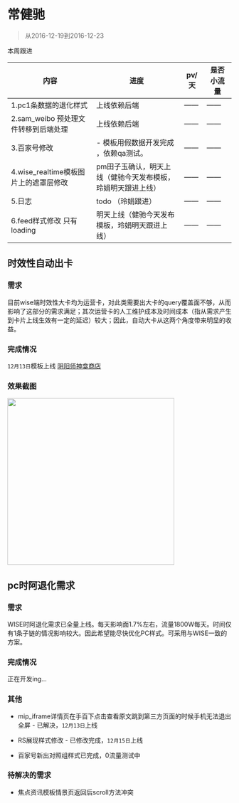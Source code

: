 # 常健驰

> 从2016-12-19到2016-12-23

本周跟进

|内容 | 进度 | pv/天 | 是否小流量 |  
|---|---|---|---|
|1.pc1条数据的退化样式| 上线依赖后端|——| —— | 
|2.sam_weibo 预处理文件转移到后端处理|   上线依赖后端|—— | —— | 
|3.百家号修改| - 模板用假数据开发完成 ，依赖qa测试。|—— | —— | 
|4.wise_realtime模板图片上的遮罩层修改| pm田子玉确认，明天上线（健驰今天发布模板，玲娟明天跟进上线）|—— | —— | 
|5.日志|  todo （玲娟跟进）|—— | —— | 
|6.feed样式修改 只有loading|明天上线（健驰今天发布模板，玲娟明天跟进上线）|—— | —— | 

## 时效性自动出卡

### 需求

目前wise端时效性大卡均为运营卡，对此类需要出大卡的query覆盖面不够，从而影响了这部分的需求满足；其次运营卡的人工维护成本及时间成本（指从需求产生到卡片上线生效有一定的延迟）较大；因此，自动大卡从这两个角度带来明显的收益。

### 完成情况

`12月13日`模板上线 [阴阳师神龛商店](https://m.baidu.com/s?word=%E9%98%B4%E9%98%B3%E5%B8%88%E7%A5%9E%E9%BE%9B%E5%95%86%E5%BA%97&sid=113488)

### 效果截图 

<img src="./img/v_changjianchi/zdck.png" width="375">

## pc时阿退化需求

### 需求

WISE时阿退化需求已全量上线。每天影响面1.7%左右，流量1800W每天。时间仅有1条子链的情况影响较大。因此希望能尽快优化PC样式。可采用与WISE一致的方案。

### 完成情况

正在开发ing...

### 其他

* mip_iframe详情页在手百下点击查看原文跳到第三方页面的时候手机无法退出全屏 - 已解决，`12月13日`上线

* RS展现样式修改 - 已修改完成，`12月15日`上线

* 百家号新出对照组样式已完成，0流量测试中 

### 待解决的需求

* 焦点资讯模板情景页返回后scroll方法冲突
